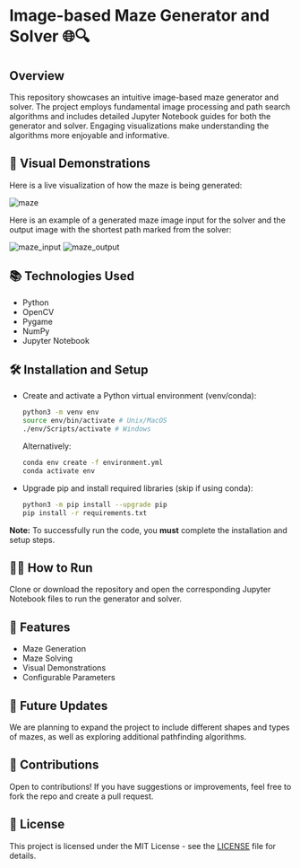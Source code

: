 # Image-based Maze Generator and Solver 🌐🔍

## Overview
This repository showcases an intuitive image-based maze generator and solver. The project employs fundamental image processing and path search algorithms and includes detailed Jupyter Notebook guides for both the generator and solver. Engaging visualizations make understanding the algorithms more enjoyable and informative.

## 📸 Visual Demonstrations
Here is a live visualization of how the maze is being generated: 
<br>

![maze](https://github.com/zijie-cai/Image-based-Maze-Generator-and-Solver/assets/74931355/f71ae74c-dfc3-4561-9910-cb3e7e362659)

Here is an example of a generated maze image input for the solver and the output image with the shortest path marked from the solver:
<br>

![maze_input](https://github.com/zijie-cai/Image-based-Maze-Generator-and-Solver/assets/74931355/116af2c3-e94d-4475-a518-c993ebe75bd8)
![maze_output](https://github.com/zijie-cai/Image-based-Maze-Generator-and-Solver/assets/74931355/5c766d0d-7ed3-486a-bb1c-e3f5871853f1)

## 📚 Technologies Used
- Python
- OpenCV
- Pygame
- NumPy
- Jupyter Notebook

## 🛠 Installation and Setup
- Create and activate a Python virtual environment (venv/conda):
    ```bash
    python3 -m venv env 
    source env/bin/activate # Unix/MacOS
    ./env/Scripts/activate # Windows
    ```
    Alternatively: 
    ```bash
    conda env create -f environment.yml
    conda activate env
    ```

- Upgrade pip and install required libraries (skip if using conda):
    ```bash
    python3 -m pip install --upgrade pip
    pip install -r requirements.txt
    ```

**Note:** To successfully run the code, you **must** complete the installation and setup steps.

## 🏃‍♂️ How to Run
Clone or download the repository and open the corresponding Jupyter Notebook files to run the generator and solver.

## 🌟 Features
- Maze Generation
- Maze Solving
- Visual Demonstrations
- Configurable Parameters

## 🚀 Future Updates
We are planning to expand the project to include different shapes and types of mazes, as well as exploring additional pathfinding algorithms.

## 👏 Contributions
Open to contributions! If you have suggestions or improvements, feel free to fork the repo and create a pull request.

## 📜 License
This project is licensed under the MIT License - see the [LICENSE](LICENSE) file for details.
